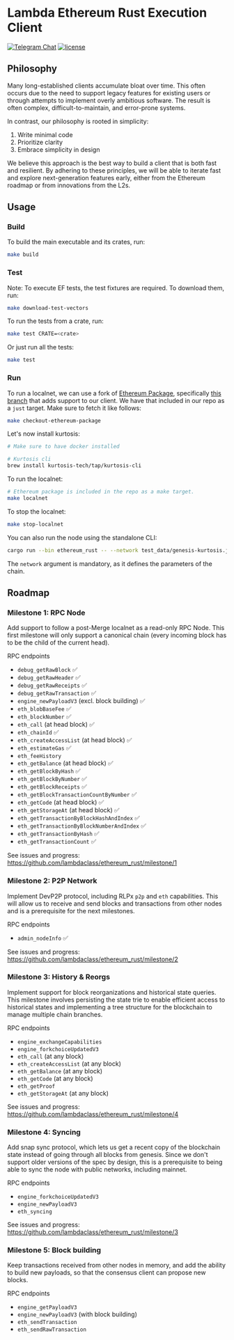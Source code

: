 # Lambda Ethereum Rust Execution Client

[![Telegram Chat][tg-badge]][tg-url]
[![license](https://img.shields.io/github/license/lambdaclass/ethereum_rust)](/LICENSE)

[tg-badge]: https://img.shields.io/endpoint?url=https%3A%2F%2Ftg.sumanjay.workers.dev%2Frust_ethereum%2F&logo=telegram&label=chat&color=neon
[tg-url]: https://t.me/rust_ethereum

## Philosophy
Many long-established clients accumulate bloat over time. This often occurs due to the need to support legacy features for existing users or through attempts to implement overly ambitious software. The result is often complex, difficult-to-maintain, and error-prone systems.

In contrast, our philosophy is rooted in simplicity:

1. Write minimal code
2. Prioritize clarity
3. Embrace simplicity in design

We believe this approach is the best way to build a client that is both fast and resilient. By adhering to these principles, we will be able to iterate fast and explore next-generation features early, either from the Ethereum roadmap or from innovations from the L2s.

## Usage

### Build

To build the main executable and its crates, run:
```bash
make build
```

### Test
Note: To execute EF tests, the test fixtures are required. To download them, run:
```bash
make download-test-vectors
```

To run the tests from a crate, run:
```bash
make test CRATE=<crate>
```

Or just run all the tests:
```bash
make test
```

### Run

To run a localnet, we can use a fork of [Ethereum Package](https://github.com/ethpandaops/ethereum-package), specifically [this branch](https://github.com/lambdaclass/ethereum-package/tree/ethereum-rust-integration) that adds support to our client. We have that included in our repo as a `just` target. Make sure to fetch it like follows:

```bash
make checkout-ethereum-package
```

Let's now install kurtosis:

```bash
# Make sure to have docker installed

# Kurtosis cli
brew install kurtosis-tech/tap/kurtosis-cli
```

To run the localnet:

```bash
# Ethereum package is included in the repo as a make target.
make localnet
```

To stop the localnet:

```bash
make stop-localnet
```

You can also run the node using the standalone CLI:
```bash
cargo run --bin ethereum_rust -- --network test_data/genesis-kurtosis.json
```
The `network` argument is mandatory, as it defines the parameters of the chain.

## Roadmap

### Milestone 1: RPC Node
Add support to follow a post-Merge localnet as a read-only RPC Node. This first milestone will only support a canonical chain (every incoming block has to be the child of the current head).

RPC endpoints
- `debug_getRawBlock` ✅
- `debug_getRawHeader` ✅
- `debug_getRawReceipts` ✅
- `debug_getRawTransaction` ✅
- `engine_newPayloadV3` (excl. block building) ✅
- `eth_blobBaseFee` ✅
- `eth_blockNumber` ✅
- `eth_call` (at head block) ✅
- `eth_chainId` ✅
- `eth_createAccessList` (at head block) ✅
- `eth_estimateGas` ✅
- `eth_feeHistory`
- `eth_getBalance` (at head block) ✅
- `eth_getBlockByHash` ✅
- `eth_getBlockByNumber` ✅
- `eth_getBlockReceipts` ✅
- `eth_getBlockTransactionCountByNumber` ✅
- `eth_getCode` (at head block) ✅
- `eth_getStorageAt` (at head block) ✅
- `eth_getTransactionByBlockHashAndIndex` ✅
- `eth_getTransactionByBlockNumberAndIndex` ✅
- `eth_getTransactionByHash` ✅
- `eth_getTransactionCount` ✅

See issues and progress: https://github.com/lambdaclass/ethereum_rust/milestone/1

### Milestone 2: P2P Network
Implement DevP2P protocol, including RLPx `p2p` and `eth` capabilities. This will allow us to receive and send blocks and transactions from other nodes and is a prerequisite for the next milestones.

RPC endpoints
- `admin_nodeInfo` ✅

See issues and progress: https://github.com/lambdaclass/ethereum_rust/milestone/2

### Milestone 3: History & Reorgs
Implement support for block reorganizations and historical state queries. This milestone involves persisting the state trie to enable efficient access to historical states and implementing a tree structure for the blockchain to manage multiple chain branches.

RPC endpoints
- `engine_exchangeCapabilities`
- `engine_forkchoiceUpdatedV3`
- `eth_call` (at any block)
- `eth_createAccessList` (at any block)
- `eth_getBalance` (at any block)
- `eth_getCode` (at any block)
- `eth_getProof`
- `eth_getStorageAt` (at any block)

See issues and progress: https://github.com/lambdaclass/ethereum_rust/milestone/4

### Milestone 4: Syncing
Add snap sync protocol, which lets us get a recent copy of the blockchain state instead of going through all blocks from genesis. Since we don't support older versions of the spec by design, this is a prerequisite to being able to sync the node with public networks, including mainnet.

RPC endpoints
- `engine_forkchoiceUpdatedV3`
- `engine_newPayloadV3`
- `eth_syncing`

See issues and progress: https://github.com/lambdaclass/ethereum_rust/milestone/3

### Milestone 5: Block building
Keep transactions received from other nodes in memory, and add the ability to build new payloads, so that the consensus client can propose new blocks.

RPC endpoints
- `engine_getPayloadV3`
- `engine_newPayloadV3` (with block building)
- `eth_sendTransaction`
- `eth_sendRawTransaction`
